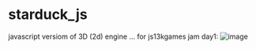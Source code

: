 # starduck_js
javascript versiom of 3D (2d) engine ... for js13kgames jam
day1:
![image](https://github.com/kerm1t/starduck_js/assets/26294323/f14496cf-a4c5-44c6-a8f0-a7932b97df37)
